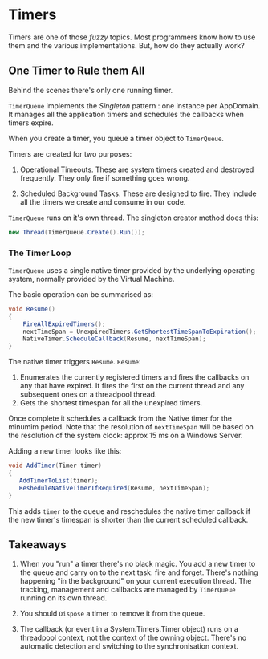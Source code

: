 # Timers

Timers are one of those *fuzzy* topics.  Most programmers know how to use them and the various implementations.  But, how do they actually work?  

## One Timer to Rule them All

Behind the scenes there's only one running timer.

`TimerQueue` implements the *Singleton* pattern : one instance per AppDomain.  It manages all the application timers and schedules the callbacks when timers expire.

When you create a timer, you queue a timer object to `TimerQueue`. 

Timers are created for two purposes:

1. Operational Timeouts.  These are system timers created and destroyed frequently. They only fire if something goes wrong.

2. Scheduled Background Tasks.  These are designed to fire.  They include all the timers we create and consume in our code.

`TimerQueue` runs on it's own thread.  The singleton creator method does this:

```csharp
new Thread(TimerQueue.Create().Run());
```

### The Timer Loop

`TimerQueue` uses a single native timer provided by the underlying operating system, normally provided by the Virtual Machine.

The basic operation can be summarised as:

```csharp
void Resume()
{
    FireAllExpiredTimers();
    nextTimeSpan = UnexpiredTimers.GetShortestTimeSpanToExpiration();
    NativeTimer.ScheduleCallback(Resume, nextTimeSpan);
}
```

The native timer triggers `Resume`.  `Resume`:

1. Enumerates the currently registered timers and fires the callbacks on any that have expired.  It fires the first on the current thread and any subsequent ones on a threadpool thread.  
1. Gets the shortest timespan for all the unexpired timers.

Once complete it schedules a callback from the Native timer for the minumim period.  Note that the resolution of `nextTimeSpan` will be based on the resolution of the system clock: approx 15 ms on a Windows Server.   

Adding a new timer looks like this:

```csharp
void AddTimer(Timer timer)
{
   AddTimerToList(timer);
   ResheduleNativeTimerIfRequired(Resume, nextTimeSpan);
}
```

This adds `timer` to the queue and reschedules the native timer callback if the new timer's timespan is shorter than the current scheduled callback.

## Takeaways

1. When you "run" a timer there's no black magic.  You add a new timer to the queue and carry on to the next task: fire and forget.  There's nothing happening "in the background" on your current execution thread.  The tracking, management and callbacks are managed by `TimerQueue` running on its own thread.

1. You should `Dispose` a timer to remove it from the queue.

1. The callback (or event in a System.Timers.Timer object) runs on a threadpool context, not the context of the owning object.  There's no automatic detection and switching to the synchronisation context. 


